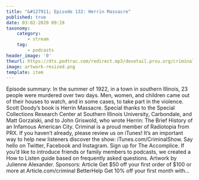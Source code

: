 ```yaml
---
title: "&#127911; Episode 132: Herrin Massacre"
published: true
date: 03-02-2020 09:19
taxonomy:
    category:
        - stream
    tag:
        - podcasts
header_image: '0'
theurl: https://dts.podtrac.com/redirect.mp3/dovetail.prxu.org/criminal/05fe605c-49e0-4b4c-9acf-9d093462fee2/Episode_132_Herrin_Massacre_Part_1.mp3
image: artwork-resized.png
template: item
--- 
```

Episode summary: In the summer of 1922, in a town in southern Illinois, 23 people were murdered over two days. Men, women, and children came out of their houses to watch, and in some cases, to take part in the violence. Scott Doody’s book is Herrin Massacre. Special thanks to the Special Collections Research Center at Southern Illinois University, Carbondale, and Matt Gorzalski, and to John Griswold, who wrote Herrin: The Brief History of an Infamous American City. Criminal is a proud member of Radiotopia from PRX. If you haven’t already, please review us on iTunes! It’s an important way to help new listeners discover the show: iTunes.com/CriminalShow. Say hello on Twitter, Facebook and Instagram. Sign up for The Accomplice. If you’d like to introduce friends or family members to podcasts, we created a How to Listen guide based on frequently asked questions. Artwork by Julienne Alexander. Sponsors: Article Get $50 off your first order of $100 or more at Article.com/criminal BetterHelp Get 10% off your first month with…
